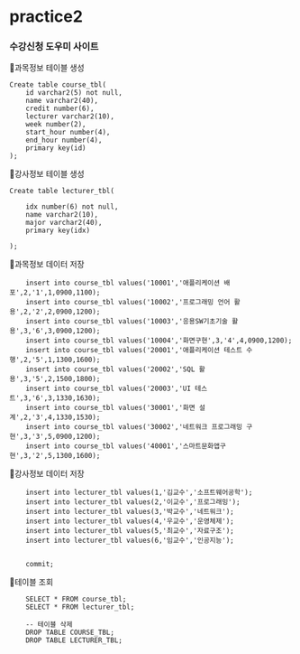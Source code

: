 # practice2
### 수강신청 도우미 사이트






📌과목정보 테이블 생성

    Create table course_tbl(
        id varchar2(5) not null,
        name varchar2(40),
        credit number(6),
        lecturer varchar2(10),
        week number(2),
        start_hour number(4),
        end_hour number(4),
        primary key(id)
    );

📌강사정보 테이블 생성

    Create table lecturer_tbl(

        idx number(6) not null,
        name varchar2(10),
        major varchar2(40),
        primary key(idx)

    );
    

📌과목정보 데이터 저장


        insert into course_tbl values('10001','애플리케이션 배포',2,'1',1,0900,1100);
        insert into course_tbl values('10002','프로그래밍 언어 활용',2,'2',2,0900,1200);
        insert into course_tbl values('10003','응용SW기초기술 활용',3,'6',3,0900,1200);
        insert into course_tbl values('10004','화면구현',3,'4',4,0900,1200);
        insert into course_tbl values('20001','애플리케이션 테스트 수행',2,'5',1,1300,1600);
        insert into course_tbl values('20002','SQL 활용',3,'5',2,1500,1800);
        insert into course_tbl values('20003','UI 테스트',3,'6',3,1330,1630);
        insert into course_tbl values('30001','화면 설계',2,'3',4,1330,1530);
        insert into course_tbl values('30002','네트워크 프로그래밍 구현',3,'3',5,0900,1200);
        insert into course_tbl values('40001','스마트문화앱구현',3,'2',5,1300,1600);


    
📌강사정보 데이터 저장 
        
        insert into lecturer_tbl values(1,'김교수','소프트웨어공학');
        insert into lecturer_tbl values(2,'이교수','프로그래밍');
        insert into lecturer_tbl values(3,'박교수','네트워크');
        insert into lecturer_tbl values(4,'우교수','운영체제');
        insert into lecturer_tbl values(5,'최교수','자료구조');
        insert into lecturer_tbl values(6,'임교수','인공지능');


        commit;
      

📌테이블 조회

        SELECT * FROM course_tbl;
        SELECT * FROM lecturer_tbl;

        -- 테이블 삭제
        DROP TABLE COURSE_TBL;
        DROP TABLE LECTURER_TBL;
